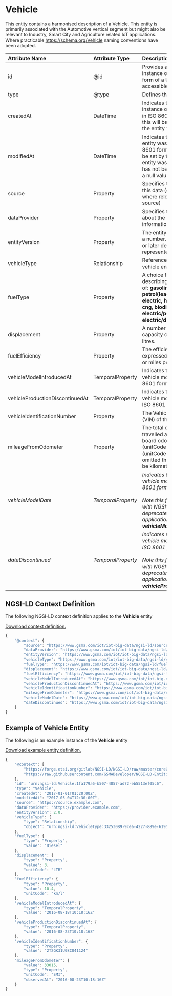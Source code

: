 # Vehicle
This entity contains a harmonised description of a Vehicle. This entity is primarily associated with the Automotive vertical segment but might also be relevant to Industry, Smart City and Agriculture related IoT applications. Where practicable https://schema.org/Vehicle naming conventions have been adopted.

| Attribute Name | Attribute Type | Description | Constraint |
|:--- |:--- |:--- |:---:|
| id | @id | Provides a unique identifier for an instance of the entity either in the form of a URI (i.e. either a publicly accessible URL or a URN). | Mandatory |
| type | @type | Defines the type of the entity. | Mandatory |
| createdAt | DateTime | Indicates the date/ time that the instance of the entity was created in ISO 8601 format. The value of this will be set by the server when the entity was created. | Mandatory |
| modifiedAt | DateTime | Indicates the date/ time when the entity was last modified in ISO 8601 format. The value of this will be set by the server when the entity was modified, if the entity has not been modified it may have a null value. | Optional |
| source | Property | Specifies the URL to the source of this data (either organisation or where relevant more specific source) | Recommended |
| dataProvider | Property | Specifies the URL to information about the provider of this information | Recommended |
| entityVersion | Property | The entity specification version as a number. A version number of 2.0 or later denotes the entity is represented using NGSI-LD | Recommended |
| vehicleType | Relationship | Reference to the type of the vehicle entity. | Mandatory |
| fuelType | Property | A choice from an enumerated list describing the power source. One of: **gasoline, petrol(unleaded), petrol(leaded), petrol, diesel, electric, hydrogen, lpg autogas, cng, biodiesel, ethanol, hybrid electric/petrol, hybrid electric/diesel, other** | Optional |
| displacement | Property | A number indicating the cylinder capacity of the engine nominally in litres. | Optional |
| fuelEfficiency | Property | The efficiency of the vehicle expressed as kilometres per litre or miles per gallon. | Optional |
| vehicleModelIntroducedAt | TemporalProperty | Indicates the date when the vehicle model was released in ISO 8601 format. | Optional |
| vehicleProductionDiscontinuedAt | TemporalProperty | Indicates the date when the vehicle model was discontinued in ISO 8601 format. | Optional |
| vehicleIdentificationNumber | Property | The Vehicle Identification Number (VIN) of the vehicle. | Optional |
| mileageFromOdometer | Property | The total distance the car has travelled according to the on-board odometer in kilometres (unitCode KMT) or miles (unitCode SMI). If unitCode is omitted the units are assumed to be kilometres. | Optional |
| <em>vehicleModelDate</em> | <em>TemporalProperty</em> | <em>Indicates the date when the vehicle model was released in ISO 8601 format.<br/><br/>Note this field was defined for use with NGSIv2 and is now deprecated. For new entities and applications replace with **vehicleModelIntroducedAt**</em> | <em>Deprecated</em> |
| <em>dateDiscontinued</em> | <em>TemporalProperty</em> | <em>Indicates the date when the vehicle model was discontinued in ISO 8601 format.<br/><br/>Note this field was defined for use with NGSIv2 and is now deprecated. For new entities and applications replace with **vehicleProductionDiscontinuedAt**</em> | <em>Deprecated</em> |

## NGSI-LD Context Definition
The following NGSI-LD context definition applies to the **Vehicle** entity

[Download context definition.](../examples/Vehicle-context.jsonld)

```JavaScript
{
    "@context": {
        "source": "https://www.gsma.com/iot/iot-big-data/ngsi-ld/source",
        "dataProvider": "https://www.gsma.com/iot/iot-big-data/ngsi-ld/dataprovider",
        "entityVersion": "https://www.gsma.com/iot/iot-big-data/ngsi-ld/entityversion",
        "vehicleType": "https://www.gsma.com/iot/iot-big-data/ngsi-ld/vehicletype",
        "fuelType": "https://www.gsma.com/iot/iot-big-data/ngsi-ld/fueltype",
        "displacement": "https://www.gsma.com/iot/iot-big-data/ngsi-ld/displacement",
        "fuelEfficiency": "https://www.gsma.com/iot/iot-big-data/ngsi-ld/fuelefficiency",
        "vehicleModelIntroducedAt": "https://www.gsma.com/iot/iot-big-data/ngsi-ld/vehiclemodelintroducedat",
        "vehicleProductionDiscontinuedAt": "https://www.gsma.com/iot/iot-big-data/ngsi-ld/vehicleproductiondiscontinuedat",
        "vehicleIdentificationNumber": "https://www.gsma.com/iot/iot-big-data/ngsi-ld/vehicleidentificationnumber",
        "mileageFromOdometer": "https://www.gsma.com/iot/iot-big-data/ngsi-ld/mileagefromodometer",
        "vehicleModelDate": "https://www.gsma.com/iot/iot-big-data/ngsi-ld/vehiclemodeldate",
        "dateDiscontinued": "https://www.gsma.com/iot/iot-big-data/ngsi-ld/datediscontinued"
    }
}
```
## Example of Vehicle Entity
The following is an example instance of the **Vehicle** entity

[Download example entity definition.](../examples/Vehicle.jsonld)

```JavaScript
{
    "@context": [
        "https://forge.etsi.org/gitlab/NGSI-LD/NGSI-LD/raw/master/coreContext/ngsi-ld-core-context.json",
        "https://raw.githubusercontent.com/GSMADeveloper/NGSI-LD-Entities/master/examples/Vehicle-context.jsonld"
    ],
    "id": "urn:ngsi-ld:Vehicle:1fa179a6-b507-4857-ad72-eb5513ef05c6",
    "type": "Vehicle",
    "createdAt": "2017-01-01T01:20:00Z",
    "modifiedAt": "2017-05-04T12:30:00Z",
    "source": "https://source.example.com",
    "dataProvider": "https://provider.example.com",
    "entityVersion": 2.0,
    "vehicleType": {
        "type": "Relationship",
        "object": "urn:ngsi-ld:VehicleType:33253089-9cea-4227-889e-61950965f6f9"
    },
    "fuelType": {
        "type": "Property",
        "value": "Diesel"
    },
    "displacement": {
        "type": "Property",
        "value": 3,
        "unitCode": "LTR"
    },
    "fuelEfficiency": {
        "type": "Property",
        "value": 10.4,
        "unitCode": "km/l"
    },
    "vehicleModelIntroducedAt": {
        "type": "TemporalProperty",
        "value": "2016-08-18T10:18:16Z"
    },
    "vehicleProductionDiscontinuedAt": {
        "type": "TemporalProperty",
        "value": "2016-08-23T10:18:16Z"
    },
    "vehicleIdentificationNumber": {
        "type": "Property",
        "value": "2T2GK31U08C041124"
    },
    "mileageFromOdometer": {
        "value": 33015,
        "type": "Property",
        "unitCode": "SMI",
        "observedAt": "2016-08-23T10:18:16Z"
    }
}
```
